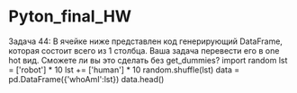 # Pyton_final_HW
Задача 44: В ячейке ниже представлен код генерирующий DataFrame, которая состоит всего
из 1 столбца. Ваша задача перевести его в one hot вид. Сможете ли вы это сделать без
get_dummies?
import random
lst = ['robot'] * 10
lst += ['human'] * 10
random.shuffle(lst)
data = pd.DataFrame({'whoAmI':lst})
data.head()
